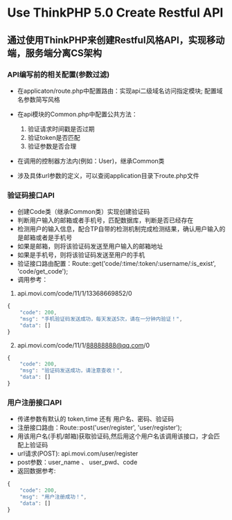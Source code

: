 Use ThinkPHP 5.0 Create Restful API
===============


## 通过使用ThinkPHP来创建Restful风格API，实现移动端，服务端分离CS架构

### API编写前的相关配置(参数过滤)

* 在applicaton/route.php中配置路由：实现api二级域名访问指定模块; 配置域名参数简写风格
* 在api模块的Common.php中配置公共方法：
    1. 验证请求时间戳是否过期
    2. 验证token是否匹配
    3. 验证参数是否合理

* 在调用的控制器方法内(例如：User)，继承Common类
* 涉及具体url参数的定义，可以查阅application目录下route.php文件

### 验证码接口API

* 创建Code类（继承Common类）实现创建验证码
* 判断用户输入的邮箱或者手机号，匹配数据库，判断是否已经存在
* 检测用户的输入信息，配合TP自带的检测机制完成检测结果，确认用户输入的是邮箱或者是手机号
* 如果是邮箱，则将该验证码发送至用户输入的邮箱地址
* 如果是手机号，则将该验证码发送至用户的手机
* 验证接口路由配置：Route::get('code/:time/:token/:username/:is_exist', 'code/get_code');
* 调用参考： 
1. api.movi.com/code/11/1/13368669852/0
```js
{
    "code": 200,
    "msg": "手机验证码发送成功，每天发送5次，请在一分钟内验证！",
    "data": []
}  
```  
2. api.movi.com/code/11/1/88888888@qq.com/0
```js
{
    "code": 200,
    "msg": "验证码发送成功，请注意查收！",
    "data": []
}
```      

### 用户注册接口API

* 传递参数有默认的 token,time 还有 用户名、密码、验证码
* 注册接口路由：Route::post('user/register', 'user/register');
* 用该用户名(手机/邮箱)获取验证码,然后用这个用户名该调用该接口，才会匹配上验证码
* url请求(POST): api.movi.com/user/register
* post参数：user_name 、 user_pwd、code
* 返回数据参考:
```js
{
    "code": 200,
    "msg": "用户注册成功！",
    "data": []
}
```

